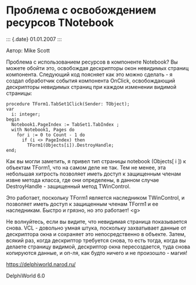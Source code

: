 Проблема с освобождением ресурсов TNotebook
===========================================

::: {.date}
01.01.2007
:::

Автор: Mike Scott

Проблема с использованием ресурсов в компоненте Notebook? Вы можете
обойти это, освобождая дескрипторы окон невидимых страниц компонента.
Следующий код поясняет как это можно сделать - я создал обработчик
события компонента OnClick, освобождающий дескрипторы невидимых страниц
при каждом изменении видимой страницы:

    procedure TForm1.TabSet1Click(Sender: TObject);
    var 
      i: integer;
    begin
      Notebook1.PageIndex := TabSet1.TabIndex ;
      with Notebook1, Pages do 
        for i := 0 to Count - 1 do
          if (i <> PageIndex) then 
            TForm1(Objects[i]).DestroyHandle;
    end;

Как вы могли заметить, я привел тип страницы notebook (Objects\[ i \]) к
объектам TForm1, что на самом деле не так. Тем не менее, эта небольшая
хитрость позволяет иметь доступ к защищенным членам извне метода класса,
где они определены, в данном случае DestroyHandle - защищенный метод
TWinControl.

Это работает, поскольку TForm1 является наследником TWinControl, и
позволяет иметь доступ к защищенным членам TForm1 и ее наследникам.
Быстро и грязно, но это работает! \<g\>

Не волнуйтесь, если вы видите, что невидимая страница показывается
снова. VCL - довольно умная штука, поскольку захватывает данные от
дескриптора окна и сохраняет это непосредственно в объекте. Затем,
всякий раз, когда дескриптор требуется снова, то есть тогда, когда вы
делаете страницу видимой, дескриптор окна пересоздается, туда снова
копируются данные, и оп-ля, как будто ничего и не произошло - магия!

<https://delphiworld.narod.ru/>

DelphiWorld 6.0
